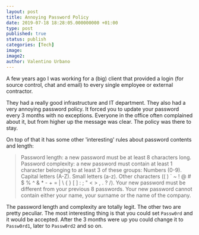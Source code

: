 ```yaml
---
layout: post
title: Annoying Password Policy
date: 2019-07-18 18:28:05.000000000 +01:00
type: post
published: true
status: publish
categories: [Tech]
image:
image2:
author: Valentino Urbano
---
```


A few years ago I was working for a (big) client that provided a login (for source control, chat and email) to every single employee or external contractor.

They had a really good infrastructure and IT department. They also had a very annoying password policy. It forced you to update your password every 3 months with no exceptions. Everyone in the office often complained about it, but from higher up the message was clear. The policy was there to stay.

On top of that it has some other 'interesting' rules about password contents and length:

> Password length: a new password must be at least 8 characters long.
> Password complexity: a new password must contain at least 1 character belonging to at least 3 of these groups:
> Numbers (0-9).
> Capital letters (A-Z).
> Small letters (a-z).
> Other characters (( ) ` ~ ! @ # \$ % ^ & \* - + = | \ { } [ ] : ; " < > , . ? /).
> Your new password must be different from your previous 8 passwords.
> Your new password cannot contain either your name, your surname or the name of the company.

The password length and complexity are totally legit. The other two are pretty peculiar. The most interesting thing is that you could set `Passw0rd` and it would be accepted. After the 3 months were up you could change it to `Passw0rd1`, later to `Passw0rd2` and so on.
